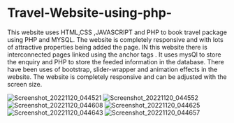 # Travel-Website-using-php-
This website uses HTML,CSS ,JAVASCRIPT and PHP to book travel package using PHP and MYSQL. The website is completely responsive and with lots of attractive properties being added the page.
IN this website there is interconnected pages linked using the anchor tags .
It uses mysQl to store the enquiry and PHP to store the feeded information in the database.
There have been uses of bootstrap, slider-wrapper and animation effects in the website.
The website is completely responsive and can be adjusted with the screen size.

![Screenshot_20221120_044521](https://user-images.githubusercontent.com/108619979/202899210-7a7f860b-d95b-4291-a2ea-35b9e39eb605.png)
![Screenshot_20221120_044552](https://user-images.githubusercontent.com/108619979/202899214-6cd77a9c-63fa-4ebe-8921-d128c6dc4076.png)
![Screenshot_20221120_044608](https://user-images.githubusercontent.com/108619979/202899216-cd3ccce0-a514-4610-980a-e33f10cbf090.png)
![Screenshot_20221120_044625](https://user-images.githubusercontent.com/108619979/202899221-a43e9903-1cc3-4a68-97a6-acd8b29d99f3.png)
![Screenshot_20221120_044643](https://user-images.githubusercontent.com/108619979/202899225-33b6d49c-5a3e-4d2d-b651-f1348530de0d.png)
![Screenshot_20221120_044657](https://user-images.githubusercontent.com/108619979/202899227-14489dbc-527d-4ef8-99c0-7b76b1849e29.png)
